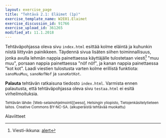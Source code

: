```yaml
---
layout: exercise_page
title: "Tehtävä 2.1: Eläimet (1p)"
exercise_template_name: W2E01.Elaimet
exercise_discussion_id: 91766
exercise_upload_id: 361265
modified_at: 11.1.2018
---
```


Tehtäväpohjassa oleva sivu `index.html` esittää kolme eläintä ja kuhunkin niistä liittyvän painikkeen. Täydennä sivua lisäten siihen toiminnallisuus, jonka avulla lehmän nappia painettaessa käyttäjälle tulostetaan viesti[^1]  "muu muu", porsaan nappia painettaessa "nöf nöf", ja kanan nappia painettaessa "kot kot".
Laadi viestien tulostusta varten kolme erillistä funktiota: `sanoMuuMuu`, `sanoNofNof` ja `sanoKotKot`.


[^1]: Viesti-ikkuna: [alert](https://www.w3schools.com/jsref/met_win_alert.asp)

**Palauta** tehtävän ratkaisuna tiedosto `index.html`. Varmista ennen palautusta, että tehtäväpohjassa oleva sivu `testaa.html` ei esitä virheilmoituksia.


<small>
Tehtävän lähde: [Web-selainohjelmointi][weso], Helsingin yliopisto, Tietojenkäsitelytieteen laitos.
Creative Commons BY-NC-SA. (alkuperäistä tehtävää muokattu)
</small>

[weso]: http://web-selainohjelmointi.github.io/

Alaviitteet
